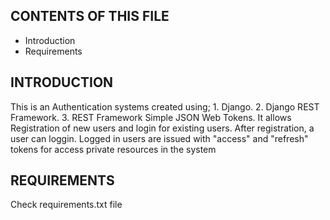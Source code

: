 CONTENTS OF THIS FILE
---------------------

* Introduction 
* Requirements 


INTRODUCTION
------------
This is an Authentication systems created using;
    1. Django.
    2. Django REST Framework.
    3. REST Framework Simple JSON Web Tokens.
It allows Registration of new users and login for existing users.
After registration, a user can loggin.
Logged in users are issued with "access" and "refresh" tokens for access private resources in the system


REQUIREMENTS
------------ 
Check requirements.txt file